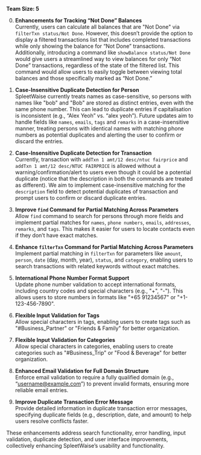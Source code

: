 **Team Size: 5**

0. **Enhancements for Tracking “Not Done” Balances**<br>
   Currently, users can calculate all balances that are "Not Done" via `filterTxn status/Not Done`. However, this doesn’t provide the option to display a filtered transactions list that includes completed transactions while only showing the balance for “Not Done” transactions. Additionally, introducing a command like `showBalance status/Not Done` would give users a streamlined way to view balances for only “Not Done” transactions, regardless of the state of the filtered list. This command would allow users to easily toggle between viewing total balances and those specifically marked as “Not Done.”

0. **Case-Insensitive Duplicate Detection for Person**<br>
   SpleetWaise currently treats names as case-sensitive, so persons with names like "bob" and "Bob" are stored as distinct entries, even with the same phone number. This can lead to duplicate entries if capitalisation is inconsistent (e.g., “Alex Yeoh” vs. “alex yeoh”). Future updates aim to handle fields like `names`, `emails`, `tags` and `remarks` in a case-insensitive manner, treating persons with identical names with matching phone numbers as potential duplicates and alerting the user to confirm or discard the entries.

0. **Case-Insensitive Duplicate Detection for Transaction**<br>
   Currently, transaction with `addTxn 1 amt/12 desc/ntuc fairprice` and `addTxn 1 amt/12 desc/NTUC FAIRPRICE` is allowed without a warning/confirmation/alert to users even though it could be a potential duplicate (notice that the description in both the commands are treated as different). We aim to implement case-insensitive matching for the `description` field to detect potential duplicates of transaction and prompt users to confirm or discard duplicate entries.

0. **Improve `find` Command for Partial Matching Across Parameters**<br>
   Allow `find` command to search for persons through more fields and implement partial matches for `names`, `phone numbers`, `emails`, `addresses`, `remarks`, and `tags`. This makes it easier for users to locate contacts even if they don’t have exact matches.

0. **Enhance `filterTxn` Command for Partial Matching Across Parameters**<br>
   Implement partial matching in `filterTxn` for parameters like `amount`, `person`, `date` (day, month, year), `status`, and `category`, enabling users to search transactions with related keywords without exact matches.

0. **International Phone Number Format Support**<br>
   Update phone number validation to accept international formats, including country codes and special characters (e.g., "+", "-"). This allows users to store numbers in formats like "+65 91234567" or "+1-123-456-7890".

0. **Flexible Input Validation for Tags**<br>
   Allow special characters in tags,  enabling users to create tags such as "#Business_Partner" or "Friends & Family" for better organization.

0. **Flexible Input Validation for Categories**<br>
   Allow special characters in categories, enabling users to create categories such as "#Business_Trip" or "Food & Beverage" for better organization.

0. **Enhanced Email Validation for Full Domain Structure**<br>
   Enforce email validation to require a fully qualified domain (e.g., “username@example.com”) to prevent invalid formats, ensuring more reliable email entries.

0. **Improve Duplicate Transaction Error Message**<br>
   Provide detailed information in duplicate transaction error messages, specifying duplicate fields (e.g., description, date, and amount) to help users resolve conflicts faster.

These enhancements address search functionality, error handling, input validation, duplicate detection, and user interface improvements, collectively enhancing SpleetWaise’s usability and functionality.
